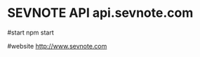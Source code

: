 SEVNOTE API api.sevnote.com
===========================

#start
npm start

#website
http://www.sevnote.com


